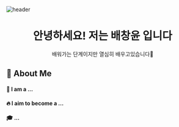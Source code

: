 <!-- README.md -->
 <!--Header-->
  ![header](https://capsule-render.vercel.app/api?type=waving&color=gradient&height=300&section=header&text=Good%20to%20see%20you%20%F0%9F%A4%97)
<h1 align="center">안녕하세요! 저는 배창윤 입니다</h1>
<p align="center">배워가는 단계이지만 열심히 배우고있습니다🚀</p>
</div>

<div>
  <!--Body-->
  
  ## 👀 About Me
  #### :raising_hand: I am a ...<br/>
  #### :fire: I aim to become a ...<br/>
  #### :mortar_board: ...
